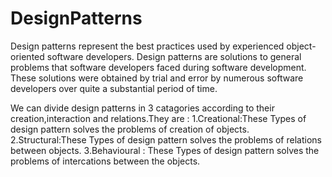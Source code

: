 # DesignPatterns

Design patterns represent the best practices used by experienced object-oriented software developers. Design patterns are solutions to general problems that software developers faced during software development. These solutions were obtained by trial and error by numerous software developers over quite a substantial period of time.

We can divide design patterns in 3 catagories according to their creation,interaction and relations.They are :
1.Creational:These Types of design pattern solves the problems of creation of objects.
2.Structural:These Types of design pattern solves the problems of relations between objects.
3.Behavioural : These Types of design pattern solves the problems of intercations between the  objects.
